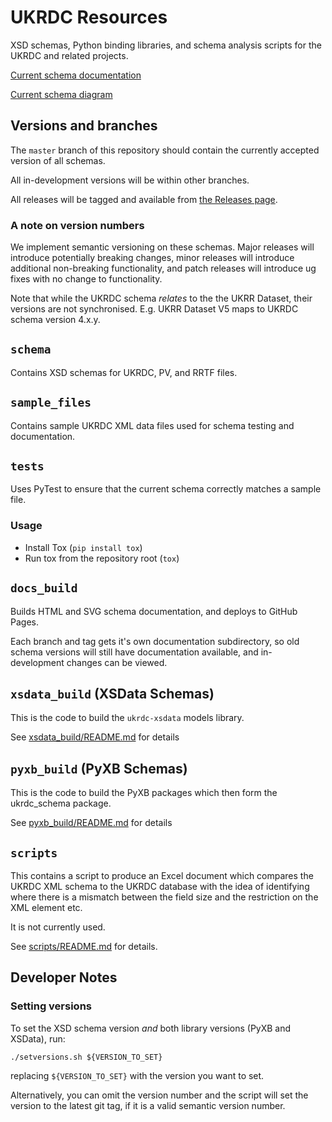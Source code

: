 # UKRDC Resources

XSD schemas, Python binding libraries, and schema analysis scripts for the UKRDC and related projects.

[Current schema documentation](https://renalreg.github.io/resources/master/)

[Current schema diagram](https://renalreg.github.io/resources/master/diagram.svg)

## Versions and branches

The `master` branch of this repository should contain the currently accepted version of all schemas.

All in-development versions will be within other branches.

All releases will be tagged and available from [the Releases page](https://github.com/renalreg/resources/releases).

### A note on version numbers

We implement semantic versioning on these schemas. Major releases will introduce potentially breaking changes, minor releases will introduce additional non-breaking functionality, and patch releases will introduce ug fixes with no change to functionality.

Note that while the UKRDC schema *relates* to the the UKRR Dataset, their versions are not synchronised. E.g. UKRR Dataset V5 maps to UKRDC schema version 4.x.y.

## `schema`

Contains XSD schemas for UKRDC, PV, and RRTF files.

## `sample_files`

Contains sample UKRDC XML data files used for schema testing and documentation.

## `tests`

Uses PyTest to ensure that the current schema correctly matches a sample file.

### Usage

* Install Tox (`pip install tox`)
* Run tox from the repository root (`tox`)

## `docs_build`

Builds HTML and SVG schema documentation, and deploys to GitHub Pages.

Each branch and tag gets it's own documentation subdirectory, so old schema versions will still have documentation available, and in-development changes can be viewed.

## `xsdata_build` (XSData Schemas)

This is the code to build the `ukrdc-xsdata` models library.

See [xsdata_build/README.md](./xsdata_build/README.md) for details

## `pyxb_build` (PyXB Schemas)

This is the code to build the PyXB packages which then form the ukrdc_schema package.

See [pyxb_build/README.md](./pyxb_build/README.md) for details

## `scripts`

This contains a script to produce an Excel document which compares the UKRDC XML schema to the UKRDC database with the idea of identifying where there is a mismatch between the field size and the restriction on the XML element etc.

It is not currently used.

See [scripts/README.md](./scripts/README.md) for details.

## Developer Notes

### Setting versions

To set the XSD schema version *and* both library versions (PyXB and XSData), run:

`./setversions.sh ${VERSION_TO_SET}`

replacing `${VERSION_TO_SET}` with the version you want to set.

Alternatively, you can omit the version number and the script will set the version to the latest git tag, if it is a valid semantic version number.

